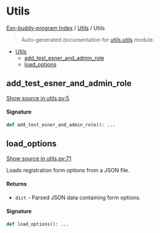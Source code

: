 # Utils

[Esn-buddy-program Index](../README.md#esn-buddy-program-index) / [Utils](./index.md#utils) / Utils

> Auto-generated documentation for [utils.utils](https://github.com/Horghe20/ESN-Buddy-Program/blob/main/utils/utils.py) module.

- [Utils](#utils)
  - [add_test_esner_and_admin_role](#add_test_esner_and_admin_role)
  - [load_options](#load_options)

## add_test_esner_and_admin_role

[Show source in utils.py:5](https://github.com/Horghe20/ESN-Buddy-Program/blob/main/utils/utils.py#L5)

#### Signature

```python
def add_test_esner_and_admin_role(): ...
```



## load_options

[Show source in utils.py:71](https://github.com/Horghe20/ESN-Buddy-Program/blob/main/utils/utils.py#L71)

Loads registration form options from a JSON file.

#### Returns

- `dict` - Parsed JSON data containing form options.

#### Signature

```python
def load_options(): ...
```
